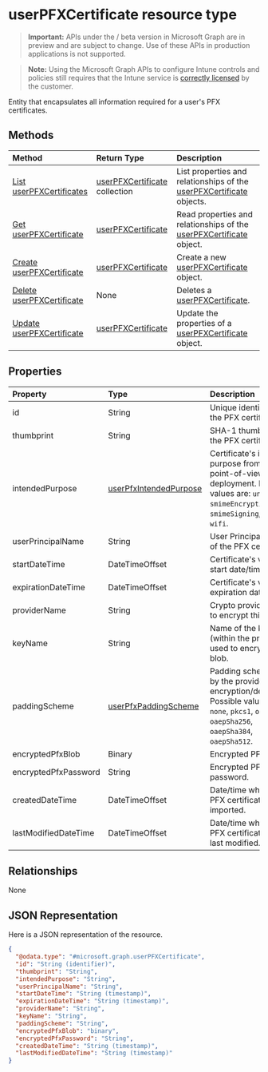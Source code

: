 ﻿# userPFXCertificate resource type

> **Important:** APIs under the / beta version in Microsoft Graph are in preview and are subject to change. Use of these APIs in production applications is not supported.

> **Note:** Using the Microsoft Graph APIs to configure Intune controls and policies still requires that the Intune service is [correctly licensed](https://go.microsoft.com/fwlink/?linkid=839381) by the customer.

Entity that encapsulates all information required for a user's PFX certificates.
## Methods
|Method|Return Type|Description|
|:---|:---|:---|
|[List userPFXCertificates](../api/intune_raimportcerts_userpfxcertificate_list.md)|[userPFXCertificate](../resources/intune_raimportcerts_userpfxcertificate.md) collection|List properties and relationships of the [userPFXCertificate](../resources/intune_raimportcerts_userpfxcertificate.md) objects.|
|[Get userPFXCertificate](../api/intune_raimportcerts_userpfxcertificate_get.md)|[userPFXCertificate](../resources/intune_raimportcerts_userpfxcertificate.md)|Read properties and relationships of the [userPFXCertificate](../resources/intune_raimportcerts_userpfxcertificate.md) object.|
|[Create userPFXCertificate](../api/intune_raimportcerts_userpfxcertificate_create.md)|[userPFXCertificate](../resources/intune_raimportcerts_userpfxcertificate.md)|Create a new [userPFXCertificate](../resources/intune_raimportcerts_userpfxcertificate.md) object.|
|[Delete userPFXCertificate](../api/intune_raimportcerts_userpfxcertificate_delete.md)|None|Deletes a [userPFXCertificate](../resources/intune_raimportcerts_userpfxcertificate.md).|
|[Update userPFXCertificate](../api/intune_raimportcerts_userpfxcertificate_update.md)|[userPFXCertificate](../resources/intune_raimportcerts_userpfxcertificate.md)|Update the properties of a [userPFXCertificate](../resources/intune_raimportcerts_userpfxcertificate.md) object.|

## Properties
|Property|Type|Description|
|:---|:---|:---|
|id|String|Unique identifier for the PFX certificate.|
|thumbprint|String|SHA-1 thumbprint of the PFX certificate.|
|intendedPurpose|[userPfxIntendedPurpose](../resources/intune_raimportcerts_userpfxintendedpurpose.md)|Certificate's intended purpose from the point-of-view of deployment. Possible values are: `unassigned`, `smimeEncryption`, `smimeSigning`, `vpn`, `wifi`.|
|userPrincipalName|String|User Principal Name of the PFX certificate.|
|startDateTime|DateTimeOffset|Certificate's validity start date/time.|
|expirationDateTime|DateTimeOffset|Certificate's validity expiration date/time.|
|providerName|String|Crypto provider used to encrypt this blob.|
|keyName|String|Name of the key (within the provider) used to encrypt the blob.|
|paddingScheme|[userPfxPaddingScheme](../resources/intune_raimportcerts_userpfxpaddingscheme.md)|Padding scheme used by the provider during encryption/decryption. Possible values are: `none`, `pkcs1`, `oaepSha1`, `oaepSha256`, `oaepSha384`, `oaepSha512`.|
|encryptedPfxBlob|Binary|Encrypted PFX blob.|
|encryptedPfxPassword|String|Encrypted PFX password.|
|createdDateTime|DateTimeOffset|Date/time when this PFX certificate was imported.|
|lastModifiedDateTime|DateTimeOffset|Date/time when this PFX certificate was last modified.|

## Relationships
None
## JSON Representation
Here is a JSON representation of the resource.
<!-- {
  "blockType": "resource",
  "keyProperty": "id",
  "@odata.type": "microsoft.graph.userPFXCertificate"
}
-->
``` json
{
  "@odata.type": "#microsoft.graph.userPFXCertificate",
  "id": "String (identifier)",
  "thumbprint": "String",
  "intendedPurpose": "String",
  "userPrincipalName": "String",
  "startDateTime": "String (timestamp)",
  "expirationDateTime": "String (timestamp)",
  "providerName": "String",
  "keyName": "String",
  "paddingScheme": "String",
  "encryptedPfxBlob": "binary",
  "encryptedPfxPassword": "String",
  "createdDateTime": "String (timestamp)",
  "lastModifiedDateTime": "String (timestamp)"
}
```



